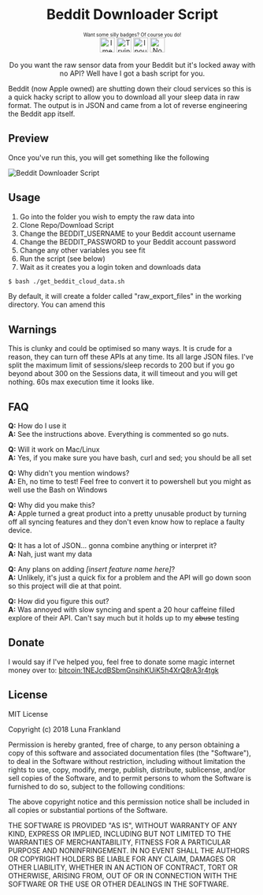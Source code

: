 <div style="text-align: center;">

# Beddit Downloader Script  
<sub><sup>Want some silly badges? Of course you do!</sup></sub>  
<img src="https://forthebadge.com/images/badges/60-percent-of-the-time-works-every-time.svg" alt="I mean I tried you could say" height="30" />
<img src="https://forthebadge.com/images/badges/built-by-codebabes.svg" alt="Trying to be beautiful and code with attitude" height="30" />
<img src="https://forthebadge.com/images/badges/built-with-love.svg" alt="I poured a little love into this project" height="30" />
<img src="https://forthebadge.com/images/badges/gluten-free.svg" alt="No bloating for this script" height="30" />

Do you want the raw sensor data from your Beddit but it's locked away with no API? Well have I got a bash script for you.

</div>

Beddit (now Apple owned) are shutting down their cloud services so this is a quick hacky script to allow you to download all your sleep data in raw format. The output is in JSON and came from a lot of reverse engineering the Beddit app itself.


## Preview
Once you've run this, you will get something like the following

![Beddit Downloader Script](https://i.imgur.com/H5850uE.png)

## Usage
1. Go into the folder you wish to empty the raw data into
2. Clone Repo/Download Script
3. Change the BEDDIT_USERNAME to your Beddit account username
4. Change the BEDDIT_PASSWORD to your Beddit account password
5. Change any other variables you see fit
6. Run the script (see below)
7. Wait as it creates you a login token and downloads data

```bash
$ bash ./get_beddit_cloud_data.sh
```

By default, it will create a folder called "raw_export_files" in the working directory. You can amend this

## Warnings

This is clunky and could be optimised so many ways. It is crude for a reason, they can turn off these APIs at any time.
Its all large JSON files. I've split the maximum limit of sessions/sleep records to 200 but if you go beyond about 300 on the Sessions data, it will timeout and you will get nothing. 60s max execution time it looks like.

## FAQ

**Q:** How do I use it  
**A:** See the instructions above. Everything is commented so go nuts.

**Q:** Will it work on Mac/Linux  
**A:** Yes, if you make sure you have bash, curl and sed; you should be all set

**Q:** Why didn't you mention windows?  
**A:** Eh, no time to test! Feel free to convert it to powershell but you might as well use the Bash on Windows

**Q:** Why did you make this?  
**A:** Apple turned a great product into a pretty unusable product by turning off all syncing features and they don't even know how to replace a faulty device.

**Q:** It has a lot of JSON... gonna combine anything or interpret it?  
**A:** Nah, just want my data

**Q:** Any plans on adding *[insert feature name here]*?  
**A:** Unlikely, it's just a quick fix for a problem and the API will go down soon so this project will die at that point.

**Q:** How did you figure this out?    
**A:** Was annoyed with slow syncing and spent a 20 hour caffeine filled explore of their API. Can't say much but it holds up to my ~~abuse~~ testing


## Donate

I would say if I've helped you, feel free to donate some magic internet money over to:
[bitcoin:1NEJcdBSbmGnsihKUiK5h4XrQ8rA3r4tgk](bitcoin:1NEJcdBSbmGnsihKUiK5h4XrQ8rA3r4tgk)

## License

MIT License

Copyright (c) 2018 Luna Frankland

Permission is hereby granted, free of charge, to any person obtaining a copy
of this software and associated documentation files (the "Software"), to deal
in the Software without restriction, including without limitation the rights
to use, copy, modify, merge, publish, distribute, sublicense, and/or sell
copies of the Software, and to permit persons to whom the Software is
furnished to do so, subject to the following conditions:

The above copyright notice and this permission notice shall be included in all
copies or substantial portions of the Software.

THE SOFTWARE IS PROVIDED "AS IS", WITHOUT WARRANTY OF ANY KIND, EXPRESS OR
IMPLIED, INCLUDING BUT NOT LIMITED TO THE WARRANTIES OF MERCHANTABILITY,
FITNESS FOR A PARTICULAR PURPOSE AND NONINFRINGEMENT. IN NO EVENT SHALL THE
AUTHORS OR COPYRIGHT HOLDERS BE LIABLE FOR ANY CLAIM, DAMAGES OR OTHER
LIABILITY, WHETHER IN AN ACTION OF CONTRACT, TORT OR OTHERWISE, ARISING FROM,
OUT OF OR IN CONNECTION WITH THE SOFTWARE OR THE USE OR OTHER DEALINGS IN THE
SOFTWARE.
